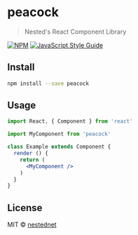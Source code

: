 # peacock

> Nested&#x27;s React Component Library

[![NPM](https://img.shields.io/npm/v/peacock.svg)](https://www.npmjs.com/package/peacock) [![JavaScript Style Guide](https://img.shields.io/badge/code_style-standard-brightgreen.svg)](https://standardjs.com)

## Install

```bash
npm install --save peacock
```

## Usage

```jsx
import React, { Component } from 'react'

import MyComponent from 'peacock'

class Example extends Component {
  render () {
    return (
      <MyComponent />
    )
  }
}
```

## License

MIT © [nestednet](https://github.com/nestednet)
